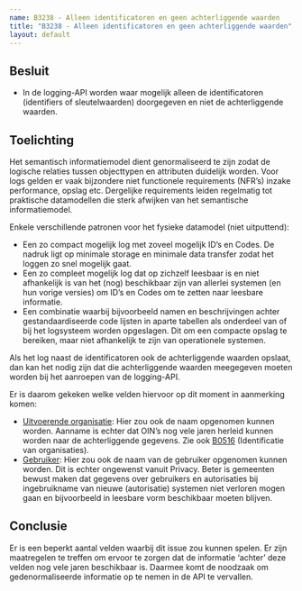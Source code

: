 ```yaml
---
name: B3238 - Alleen identificatoren en geen achterliggende waarden
title: "B3238 - Alleen identificatoren en geen achterliggende waarden"
layout: default
---
```


## Besluit
-	In de logging-API worden waar mogelijk alleen de identificatoren (identifiers of sleutelwaarden) doorgegeven en niet de achterliggende waarden.

## Toelichting
Het semantisch informatiemodel dient genormaliseerd te zijn zodat de logische relaties tussen objecttypen en attributen duidelijk worden. Voor logs gelden er vaak bijzondere niet functionele requirements (NFR’s) inzake performance, opslag etc. Dergelijke requirements leiden regelmatig tot praktische datamodellen die sterk afwijken van het semantische informatiemodel.

Enkele verschillende patronen voor het fysieke datamodel (niet uitputtend):
-	Een zo compact mogelijk log met zoveel mogelijk ID’s en Codes. De nadruk ligt op minimale storage en minimale data transfer zodat het loggen zo snel mogelijk gaat.
-	Een zo compleet mogelijk log dat op zichzelf leesbaar is en niet afhankelijk is van het (nog) beschikbaar zijn van allerlei systemen (en hun vorige versies) om ID’s en Codes om te zetten naar leesbare informatie.
-	Een combinatie waarbij bijvoorbeeld namen en beschrijvingen achter gestandaardiseerde code lijsten in aparte tabellen als onderdeel van of bij het logsysteem worden opgeslagen. Dit om een compacte opslag te bereiken, maar niet afhankelijk te zijn van operationele systemen.

Als het log naast de identificatoren ook de achterliggende waarden opslaat, dan kan het nodig zijn dat die achterliggende waarden meegegeven moeten worden bij het aanroepen van de logging-API.

Er is daarom gekeken welke velden hiervoor op dit moment in aanmerking komen:
-	[Uitvoerende organisatie](../../../gegevenswoordenboek/attributen/Uitvoerder.md): Hier zou ook de naam opgenomen kunnen worden. Aanname is echter dat OIN’s nog vele jaren herleid kunnen worden naar de achterliggende gegevens. Zie ook [B0516](./B0516.md) (Identificatie van organisaties).
-	[Gebruiker](../../../gegevenswoordenboek/attributen/Gebruiker.md): Hier zou ook de naam van de gebruiker opgenomen kunnen worden. Dit is echter ongewenst vanuit Privacy. Beter is gemeenten bewust maken dat gegevens over gebruikers en autorisaties bij ingebruikname van nieuwe (autorisatie) systemen niet verloren mogen gaan en bijvoorbeeld in leesbare vorm beschikbaar moeten blijven.

## Conclusie
Er is een beperkt aantal velden waarbij dit issue zou kunnen spelen. Er zijn maatregelen te treffen om ervoor te zorgen dat de informatie ‘achter’ deze velden nog vele jaren beschikbaar is. Daarmee komt de noodzaak om gedenormaliseerde informatie op te nemen in de API te vervallen.
